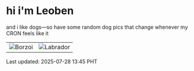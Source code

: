 # hi i'm Leoben

and i like dogs—so have some random dog pics that change whenever my CRON feels like it

|  |  |
|--------|----------|
| ![Borzoi](https://random-dog-vercel.vercel.app/api/random-borzoi?v=1753681515) | ![Labrador](https://random-dog-vercel.vercel.app/api/random-labrador?v=1753681515) |

Last updated: 2025-07-28 13:45 PHT

